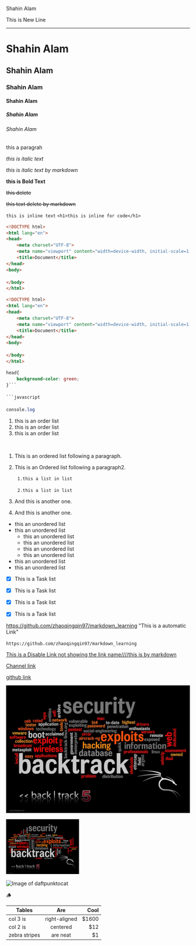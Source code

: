 <!-- markDown Tutorial...and this is comments in readme -->

Shahin Alam<br>

This is New Line

<!-- underline its Horizontal Rule -->
---


<!-- this is heading like thml <h1>,<h2>.... -->
# Shahin Alam

## Shahin Alam

### Shahin Alam

#### Shahin Alam

##### Shahin Alam

###### Shahin Alam



<p>this a paragrah</p>

<i>this is italic text</i>

_this is italic text by markdown_


__this is Bold Text__

<!-- strikethrough -->
<del>this delete</del>

~~this text delete by markdown~~

<!-- inline code block -->
`this is inline text`
`<h1>this is inline for code</h1>`



<!-- multiple line code Block -->
```html
<!DOCTYPE html>
<html lang="en">
<head>
    <meta charset="UTF-8">
    <meta name="viewport" content="width=device-width, initial-scale=1.0">
    <title>Document</title>
</head>
<body>
    
</body>
</html>
```
```html
<!DOCTYPE html>
<html lang="en">
<head>
    <meta charset="UTF-8">
    <meta name="viewport" content="width=device-width, initial-scale=1.0">
    <title>Document</title>
</head>
<body>
    
</body>
</html>
```

```css
head{
    background-color: green;
}```

```javascript

console.log

```


<!-- List -->
<!-- this is Order list -->
<ol>
<li>this is an order list</li>
<li>this is an order list</li>
<li>this is an order list</li>
</ol>
</br>


<!--order list by markdown -->
1. This is an ordered list following a paragraph.
2. This is an Ordered list following a paragraph2.

        1.this a list in list

        2.this a list in list

3. And this is another one.
4. And this is another one.

<!-- Unordered list -->

- this an unordered list
- this an unordered list
  - this an unordered list 
  - this an unordered list
  * this an unordered list
  + this an unordered list
- this an unordered list
- this an unordered list 

<!-- Task List -->
- [x] This is a Task list 
- [x] This is a Task list 
- [x] This is a Task list 
- [x] This is a Task list 


<!-- LINK -->
<!-- automatic link -->
https://github.com/zhaoqingqin97/markdown_learning   "This is a automatic Link"

<!-- disable Link -->

<!-- this is another disable link -->
`https://github.com/zhaoqingqin97/markdown_learning` 

[This is a Disable Link not showing the link name////this is by markdown ](http://www.baidu.com)

<!-- link -->
[Channel link][youtubeLink]


[github link][githubLink]


<!-- all link is here -->
[youtubeLink]: http://youtube.com/@byteblazenetwork 


[githubLink]: https://github.com/itshahin11



<!-- Image suntax by markdown-->
![Image of Hacker](./images/%20Hacker.jpeg)

<!-- html syntax iamge -->

<img src="./images/ Hacker.jpeg" width="200" height="150" title="this is iamge">


<!-- image by link -->
![Image of daftpunktocat](https://octodex.github.com/images/daftpunktocat-thomas.gif)


<!-- emoji -->
🪵



<!-- Table -->
| Tables        | Are           | Cool  | 
| ------------- |:-------------:| -----:|
| col 3 is      | right-aligned | $1600 |
| col 2 is      | centered      |   $12 |
| zebra stripes | are neat      |    $1 |
